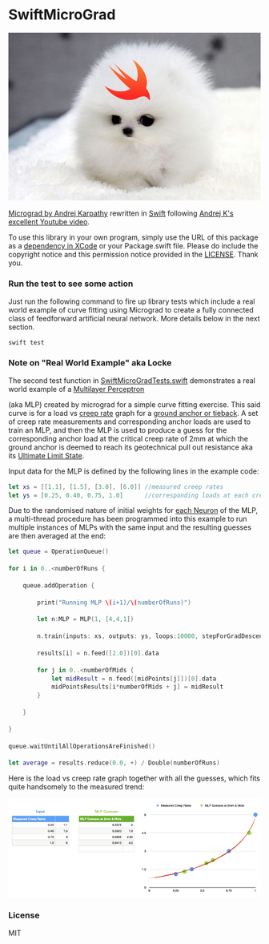# SwiftMicroGrad

![oiii](puppySwifty.jpg)

[Micrograd by Andrej Karpathy](https://github.com/karpathy/micrograd) rewritten in [Swift](https://github.com/apple/swift) following [Andrej K's excellent Youtube video](https://www.youtube.com/watch?v=VMj-3S1tku0).

To use this library in your own program, simply use the URL of this package as a [dependency in XCode](https://developer.apple.com/documentation/xcode/adding-package-dependencies-to-your-app) or your Package.swift file. Please do include the copyright notice and this permission notice provided in the [LICENSE](LICENSE). Thank you.

### Run the test to see some action

Just run the following command to fire up library tests which include a real world example of curve fitting using Micrograd to create a fully connected class of feedforward artificial neural network. More details below in the next section.

```bash
swift test
```

### Note on "Real World Example" aka Locke

The second test function in [SwiftMicroGradTests.swift](Tests/SwiftMicroGradTests/SwiftMicroGradTests.swift) demonstrates a real world example of a [Multilayer Perceptron](https://en.wikipedia.org/wiki/Multilayer_perceptron) 

(aka MLP) created by micrograd for a simple curve fitting exercise. This said curve is for a load vs [creep rate](https://en.wikipedia.org/wiki/Creep_(deformation)) graph for a [ground anchor or tieback](https://en.wikipedia.org/wiki/Tieback_(geotechnical)). A set of creep rate measurements and corresponding anchor loads are used to train an MLP, and then the MLP is used to produce a guess for the corresponding anchor load at the critical creep rate of 2mm at which the ground anchor is deemed to reach its geotechnical pull out resistance aka its [Ultimate Limit State](https://en.wikipedia.org/wiki/Limit_state_design#Ultimate_limit_state_(ULS)). 

Input data for the MLP is defined by the following lines in the example code:

```swift
let xs = [[1.1], [1.5], [3.0], [6.0]] //measured creep rates
let ys = [0.25, 0.40, 0.75, 1.0]      //corresponding loads at each creep rate is measured
```

Due to the randomised nature of initial weights for [each Neuron](Sources/SwiftMicroGrad/Neuron.swift)  of the MLP, a multi-thread procedure has been programmed into this example to run multiple instances of MLPs with the same input and the resulting guesses are then averaged at the end:

```swift
let queue = OperationQueue()

for i in 0..<numberOfRuns {

    queue.addOperation {
    
        print("Running MLP \(i+1)/\(numberOfRuns)")
        
        let n:MLP = MLP(1, [4,4,1])
        
        n.train(inputs: xs, outputs: ys, loops:10000, stepForGradDescent: 0.05, lossThreshold: 10e-5, verbose: false)
        
        results[i] = n.feed([2.0])[0].data
        
        for j in 0..<numberOfMids {
            let midResult = n.feed([midPoints[j]])[0].data
            midPointsResults[i*numberOfMids + j] = midResult
        }
        
    }
    
}

queue.waitUntilAllOperationsAreFinished()

let average = results.reduce(0.0, +) / Double(numberOfRuns)
```

Here is the load vs creep rate graph together with all the guesses, which fits quite handsomely to the measured trend:

![locke-graph](locke.png)

### License

MIT
